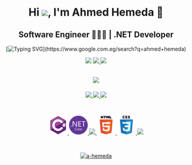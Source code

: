 <h1 align="center">Hi <img src="https://raw.githubusercontent.com/aemmadi/aemmadi/master/wave.gif" width="30">, I'm Ahmed Hemeda 👑</h1>

<h2 align="center">Software Engineer 👨🏻‍💻 | .NET Developer</h2>

<div align="center">

[![Typing SVG](https://readme-typing-svg.demolab.com?font=Orbitron&weight=500&size=22&pause=1000&color=C00000&center=true&vCenter=true&width=420&lines=Don't+miss+out+new+updates+💙👌;)](https://www.google.com.eg/search?q=ahmed+hemeda)

</div>

<p align="center">
  <img src="https://komarev.com/ghpvc/?username=a-hemeda&label=Visitors&color=0060A0&style=flat" height="40"/>
  <a href="https://github.com/a-hemeda">
  <img src="https://img.shields.io/badge/dynamic/json?logo=github&label=Followers&labelColor=202525&color=800000&query=%24.data.totalSubs&url=https%3A%2F%2Fapi.spencerwoo.com%2Fsubstats%2F%3Fsource%3Dgithub%26queryKey%3Da-hemeda&longCache=true" height="40"/> </a>
  <a href="https://github.com/a-hemeda?tab=stars"> <img Followers" src="https://img.shields.io/github/stars/a-hemeda?color=red&logo=github" height="40" > </a> </p>
 
<h2 align="center">
  <img src="https://readme-typing-svg.herokuapp.com?lines=Plus+21K+LinkedIn+Followers+❤️✨" /> </h2>
 
<p align="center">
  <a target="_blank" href="https://www.linkedin.com/in/a-hemeda"><img src="https://img.shields.io/badge/-LinkedIn-0060A0?style=for-the-badge&logo=Linkedin&logoColor=white" height="50" > </img> </a>
  <a target="_blank" href="mailto:7hemeda@gmail.com"><img src="https://img.shields.io/badge/-Gmail-800000?style=for-the-badge&logo=Gmail&logoColor=white" height="50" > </img> </a>
  <a target="_blank" href="https://www.google.com.eg/search?q=ahmed+hemeda"><img src="https://img.shields.io/badge/-Google-00A060?style=for-the-badge&logo=Google&logoColor=white" height="50" > </img> </a> </p>
<br/>
<p align="center">
  <a href="https://www.w3schools.com/cs/" target="_blank" rel="noreferrer"> <img src="https://raw.githubusercontent.com/devicons/devicon/master/icons/csharp/csharp-original.svg" height="50"/> </a>
  <a href="https://dotnet.microsoft.com/" target="_blank" rel="noreferrer"> <img src="https://raw.githubusercontent.com/devicons/devicon/master/icons/dotnetcore/dotnetcore-original.svg" height="50"/> </a>
  <a href="https://postman.com" target="_blank" rel="noreferrer"> <img src="https://www.vectorlogo.zone/logos/getpostman/getpostman-icon.svg" height="50"/> </a>
  <a href="https://www.w3.org/html/" target="_blank" rel="noreferrer"> <img src="https://raw.githubusercontent.com/devicons/devicon/master/icons/html5/html5-original-wordmark.svg" height="50"/> </a>
  <a href="https://www.w3schools.com/css/" target="_blank" rel="noreferrer"> <img src="https://raw.githubusercontent.com/devicons/devicon/master/icons/css3/css3-original-wordmark.svg" height="50"/> </a>
  <a href="https://git-scm.com/" target="_blank" rel="noreferrer"> <img src="https://www.vectorlogo.zone/logos/git-scm/git-scm-icon.svg" height="50"/> </a> </p>
<br/>
<p align="center">
  <a href="https://github.com/ryo-ma/github-profile-trophy"><img src="https://github-profile-trophy.vercel.app/?username=a-hemeda&theme=algolia" alt="a-hemeda" /></a> </p>
